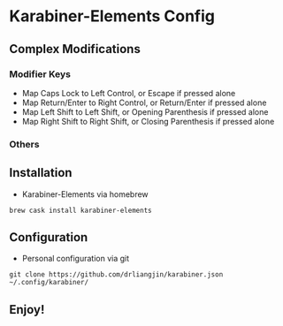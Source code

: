 # Karabiner-Elements Config

## Complex Modifications
### Modifier Keys
- Map Caps Lock to Left Control, or Escape if pressed alone
- Map Return/Enter to Right Control, or Return/Enter if pressed alone
- Map Left Shift to Left Shift, or Opening Parenthesis if pressed alone
- Map Right Shift to Right Shift, or Closing Parenthesis if pressed alone
### Others

## Installation
- Karabiner-Elements via homebrew
```
brew cask install karabiner-elements
```

## Configuration
- Personal configuration via git
```
git clone https://github.com/drliangjin/karabiner.json ~/.config/karabiner/
```

## Enjoy!

